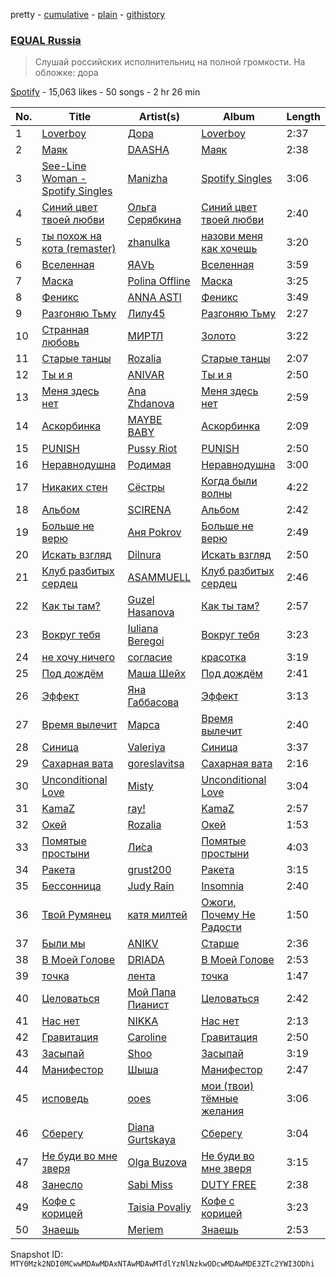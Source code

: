 pretty - [cumulative](/playlists/cumulative/37i9dQZF1DWWgdl6IRdIlO.md) - [plain](/playlists/plain/37i9dQZF1DWWgdl6IRdIlO) - [githistory](https://github.githistory.xyz/mackorone/spotify-playlist-archive/blob/main/playlists/plain/37i9dQZF1DWWgdl6IRdIlO)

### [EQUAL Russia](https://open.spotify.com/playlist/37i9dQZF1DWWgdl6IRdIlO)

> Слушай российских исполнительниц на полной громкости\. На обложке: дора

[Spotify](https://open.spotify.com/user/spotify) - 15,063 likes - 50 songs - 2 hr 26 min

| No. | Title | Artist(s) | Album | Length |
|---|---|---|---|---|
| 1 | [Loverboy](https://open.spotify.com/track/5L2qd1EBfNQJBW0FivYmXj) | [Дора](https://open.spotify.com/artist/2eiThpX5zH6LFmqP2HY1hL) | [Loverboy](https://open.spotify.com/album/4RYhipPJtMStS2RvU6iWML) | 2:37 |
| 2 | [Маяк](https://open.spotify.com/track/1jtQFSPSWF30S6iAU3YiB9) | [DAASHA](https://open.spotify.com/artist/4laOdFXD7P5gNDCSTX24Ag) | [Маяк](https://open.spotify.com/album/2ULYGpRVpKeHwE0oArJq5h) | 2:38 |
| 3 | [See\-Line Woman \- Spotify Singles](https://open.spotify.com/track/5QTZD7iE8OARObb9egyphr) | [Manizha](https://open.spotify.com/artist/1Y53ZUhXBydAzILo4Qa0s1) | [Spotify Singles](https://open.spotify.com/album/221ORmKMPS8LdMDs3xcSFk) | 3:06 |
| 4 | [Синий цвет твоей любви](https://open.spotify.com/track/0NkIX8nkhd3pbSRAuPb4Jm) | [Ольга Серябкина](https://open.spotify.com/artist/1Hd2ZcCOUCR5U1xDTbpDv8) | [Синий цвет твоей любви](https://open.spotify.com/album/42Nzq44LszLjjZ5kwePWpC) | 2:40 |
| 5 | [ты похож на кота \(remaster\)](https://open.spotify.com/track/4KmqPg8BC5pauAEV8vdbkn) | [zhanulka](https://open.spotify.com/artist/260kWe4y9lg7YFDsZBgsLv) | [назови меня как хочешь](https://open.spotify.com/album/1acRqt6qGxr5DZl8atmZ0q) | 3:20 |
| 6 | [Вселенная](https://open.spotify.com/track/51mEdO7weCEIzJiNzuKEqE) | [ЯАVЬ](https://open.spotify.com/artist/2cz4rcRmFSof5wbCjAoGyX) | [Вселенная](https://open.spotify.com/album/54VOudAusHANbLo3XXxgkq) | 3:59 |
| 7 | [Маска](https://open.spotify.com/track/3GgYugwZ5K8yl6JT4al8wm) | [Polina Offline](https://open.spotify.com/artist/64ci4G6rPEzTPAcPvb404t) | [Маска](https://open.spotify.com/album/6hAQzRHDeZOzYABfthOEaC) | 3:25 |
| 8 | [Феникс](https://open.spotify.com/track/5cFZNFr6cEYpUFn4N8BmZf) | [ANNA ASTI](https://open.spotify.com/artist/40YXr3tdSqFv0kfmgjj8vP) | [Феникс](https://open.spotify.com/album/0qzKhAQWhNIfzNcgGiYLMS) | 3:49 |
| 9 | [Разгоняю Тьму](https://open.spotify.com/track/055K7npwoseI4JreK4QmUz) | [Лилу45](https://open.spotify.com/artist/3S2ZPs0ccEwknZLPQDbGSw) | [Разгоняю Тьму](https://open.spotify.com/album/6jywLttIIxFudOqdYO72g2) | 2:27 |
| 10 | [Странная любовь](https://open.spotify.com/track/3XGQh64cPTtmxEauOMFIiX) | [МИРТЛ](https://open.spotify.com/artist/1gLBgIOGnsp0aeIUGYlH4m) | [Золото](https://open.spotify.com/album/6V9PIfJKSmNtlePQWrKsWO) | 3:22 |
| 11 | [Старые танцы](https://open.spotify.com/track/22LBIPdxyka9gHWkP2Mtgj) | [Rozalia](https://open.spotify.com/artist/5YRpAgLPVUfeXtoRMWkj7C) | [Старые танцы](https://open.spotify.com/album/3ngoypQTqqNa7JGJEqSjlA) | 2:07 |
| 12 | [Ты и я](https://open.spotify.com/track/0fInRqmrQDd2UDrG9bDckq) | [ANIVAR](https://open.spotify.com/artist/1pU40mNxB72IERMSbGwCBm) | [Ты и я](https://open.spotify.com/album/2USEWO51dxPEtjgSHIiOKi) | 2:50 |
| 13 | [Меня здесь нет](https://open.spotify.com/track/1bE32O6484ETeAU7EvNYMu) | [Ana Zhdanova](https://open.spotify.com/artist/7g0pNOr9kW5VPayHermOrS) | [Меня здесь нет](https://open.spotify.com/album/3wA4iH5X2koSed00Eqe801) | 2:59 |
| 14 | [Аскорбинка](https://open.spotify.com/track/3TpprxzjCl9wepoJfbpq39) | [MAYBE BABY](https://open.spotify.com/artist/2u3ZpvdeLOLg3mIvQg0jZh) | [Аскорбинка](https://open.spotify.com/album/6BeTwg5qWyL4W8dfs9NbW8) | 2:09 |
| 15 | [PUNISH](https://open.spotify.com/track/1fOYFkUgtbPG2oK2j6SRcK) | [Pussy Riot](https://open.spotify.com/artist/2hThsqaVEAWhWPBXnaOfB9) | [PUNISH](https://open.spotify.com/album/0Tndqp61XJ31Ht6o7IC5JN) | 2:50 |
| 16 | [Неравнодушна](https://open.spotify.com/track/0fFbx2DCZzrX9LI4uA4jGy) | [Родимая](https://open.spotify.com/artist/0JaaXyial0LiuBMa3ZM5mW) | [Неравнодушна](https://open.spotify.com/album/4v3baxI46qn48A4ftdWHPl) | 3:00 |
| 17 | [Никаких стен](https://open.spotify.com/track/26xjjtWGqIVR5AxZj1pb6S) | [Сёстры](https://open.spotify.com/artist/1anDkNxpUwY1IiJViMZZf6) | [Когда были волны](https://open.spotify.com/album/2S6dLBYwOhyepLH33Fv6VJ) | 4:22 |
| 18 | [Альбом](https://open.spotify.com/track/13swps7ZsQ1uEXqVN9Lklj) | [SCIRENA](https://open.spotify.com/artist/7l7B6CBUbV3SUp0dIiLKkA) | [Альбом](https://open.spotify.com/album/1XguMNl1CJlUdcEHl2rUtS) | 2:42 |
| 19 | [Больше не верю](https://open.spotify.com/track/76TDjXGyiUQJz5cU9yG39M) | [Аня Pokrov](https://open.spotify.com/artist/4oDeXiBBErQcEr3MuSJiVs) | [Больше не верю](https://open.spotify.com/album/1VP5u5tYmqcKzyiUxlqgoC) | 2:49 |
| 20 | [Искать взгляд](https://open.spotify.com/track/2KE6SpIok3WOVX2mWeo6yL) | [Dilnura](https://open.spotify.com/artist/1dhM8Fls7veXIVuc9pzRz8) | [Искать взгляд](https://open.spotify.com/album/2GqDhORo9CDbuH43XmGYJp) | 2:50 |
| 21 | [Клуб разбитых сердец](https://open.spotify.com/track/3Tl3CX3Y5fgWV0ghbyAlEo) | [ASAMMUELL](https://open.spotify.com/artist/6qZoE5NzuBqaGSEJmt7HrY) | [Клуб разбитых сердец](https://open.spotify.com/album/5oKliJh2mESE7TriFkAB1l) | 2:46 |
| 22 | [Как ты там?](https://open.spotify.com/track/3j1F9YODhqQmLB54dJyjbw) | [Guzel Hasanova](https://open.spotify.com/artist/6cqUwTVAct42Whfr3UXdin) | [Как ты там?](https://open.spotify.com/album/5Ii0HEsxyNZgPmuvFdwEOq) | 2:57 |
| 23 | [Вокруг тебя](https://open.spotify.com/track/746Okp3RpZY2brn6Ew4b25) | [Iuliana Beregoi](https://open.spotify.com/artist/6nNfOfgm69ASAI4UM8Xaym) | [Вокруг тебя](https://open.spotify.com/album/4E3bbYiw8JNurGTY3E7AuO) | 3:23 |
| 24 | [не хочу ничего](https://open.spotify.com/track/1KwBlUiDYB1c9px5RfWKPu) | [согласие](https://open.spotify.com/artist/5nz0dbzeHwXm9vy9OdXpa2) | [красотка](https://open.spotify.com/album/5e3l6mnS32TZ0djpJ9AOQq) | 3:19 |
| 25 | [Под дождём](https://open.spotify.com/track/0dzhldXcGRwZ0Pze3rHCEZ) | [Маша Шейх](https://open.spotify.com/artist/5U3FA2DfAyFEwneHeRJdFE) | [Под дождём](https://open.spotify.com/album/4BmJTiSxpyNu7guFQ5KcE9) | 2:41 |
| 26 | [Эффект](https://open.spotify.com/track/5cgIJLEwzYhHqhVt64AaT2) | [Яна Габбасова](https://open.spotify.com/artist/477OlcKBycXPOr437Tm0E2) | [Эффект](https://open.spotify.com/album/1DAAngLmCKiQodRjlxc7OQ) | 3:13 |
| 27 | [Время вылечит](https://open.spotify.com/track/6BLFySwMunuFHbfzQw2HLv) | [Марса](https://open.spotify.com/artist/5soG5WuV8BRVMrQbG7z4Yv) | [Время вылечит](https://open.spotify.com/album/4JMANz02ZvfBf19nBPODSG) | 2:40 |
| 28 | [Синица](https://open.spotify.com/track/0QzEErarZwZD4eu7mg1bwc) | [Valeriya](https://open.spotify.com/artist/3KYkCbCf8S3RDAtFoBT3qW) | [Синица](https://open.spotify.com/album/7lSeW4bvdYQxXZuiobPLYU) | 3:37 |
| 29 | [Сахарная вата](https://open.spotify.com/track/5goDrvUaBiOvUmUaHY5GId) | [goreslavitsa](https://open.spotify.com/artist/7JJwzYVVUslrVuhgNe25ns) | [Сахарная вата](https://open.spotify.com/album/5go25vdXFchwgu96VyOlET) | 2:16 |
| 30 | [Unconditional Love](https://open.spotify.com/track/6vuWKdgJb5hGP8aC7cGn49) | [Misty](https://open.spotify.com/artist/3PBf3Tp58qHL8ejAuHaOB7) | [Unconditional Love](https://open.spotify.com/album/1X9gNw1JuVNKQu8vRewA6L) | 3:04 |
| 31 | [KamaZ](https://open.spotify.com/track/2Zzk8S8zg6NtIhvkLQzQpr) | [ray!](https://open.spotify.com/artist/2Jf52uY8zUMsVMWeeMNnPg) | [KamaZ](https://open.spotify.com/album/3o6Ka7OeuUfkPPLmB7tRwG) | 2:57 |
| 32 | [Окей](https://open.spotify.com/track/4P9buVd42NE3akA88EUDQp) | [Rozalia](https://open.spotify.com/artist/5YRpAgLPVUfeXtoRMWkj7C) | [Окей](https://open.spotify.com/album/0nk9Id7tshsDW2wwTWWoUf) | 1:53 |
| 33 | [Помятые простыни](https://open.spotify.com/track/1f9b6ZADsI5jETQS0oI73m) | [Ли́са](https://open.spotify.com/artist/2Drb6zIXJwX1aFfLwaOVyI) | [Помятые простыни](https://open.spotify.com/album/6WUeyw83GHGSQkdFsXHPJN) | 4:03 |
| 34 | [Ракета](https://open.spotify.com/track/06QwOIL244QiHhUl2MTTYO) | [grust200](https://open.spotify.com/artist/1k5vnHUStfsCGwTmfydJyM) | [Ракета](https://open.spotify.com/album/0Z8drEvtKsZcXoTiJUoC4U) | 3:15 |
| 35 | [Бессонница](https://open.spotify.com/track/7EAJLEr0C2qbcBmLUNAqkt) | [Judy Rain](https://open.spotify.com/artist/0bS4QQUfToKeRTuo11VCSq) | [Insomnia](https://open.spotify.com/album/2D8pXxtytfFEQqLBAlehkt) | 2:40 |
| 36 | [Твой Румянец](https://open.spotify.com/track/62vHbyXQfVitEYeFkg2G3x) | [катя милтей](https://open.spotify.com/artist/7ghBdIc5Lj3pbAvTa0Xums) | [Ожоги, Почему Не Радости](https://open.spotify.com/album/4hqHZROKCAnWGBBIc8nNxV) | 1:50 |
| 37 | [Были мы](https://open.spotify.com/track/2UxXCABr0SN3iCbdYilB1I) | [ANIKV](https://open.spotify.com/artist/4uWhcZCwuPopf6JGvwsN2B) | [Старше](https://open.spotify.com/album/1fYMMkuHEa84EBTBULKHpI) | 2:36 |
| 38 | [В Моей Голове](https://open.spotify.com/track/6aVOvD7UYwZDTBfY7gwtzy) | [DRIADA](https://open.spotify.com/artist/0rxBFr01RSufjwA0AOyQAV) | [В Моей Голове](https://open.spotify.com/album/5WclBmrMGLnIDnhFscJKSg) | 2:53 |
| 39 | [точка](https://open.spotify.com/track/5fMJyr5VSMk8UrARFVF6JU) | [лента](https://open.spotify.com/artist/0d4OcyPR9SLNnYDqRwJ4xw) | [точка](https://open.spotify.com/album/7vdNdjCVwtL97kjZyk62se) | 1:47 |
| 40 | [Целоваться](https://open.spotify.com/track/5hjhOcm9CwNIefWIyyDVwR) | [Мой Папа Пианист](https://open.spotify.com/artist/4oIh8bBpnkATMl5KKkGFGS) | [Целоваться](https://open.spotify.com/album/4IW0gup5ocp9oRKw2NsWea) | 2:42 |
| 41 | [Нас нет](https://open.spotify.com/track/6W62eAqFOZetV5RnEjnu24) | [NIKKA](https://open.spotify.com/artist/6z1aHVxCdXaH04tVujQuuJ) | [Нас нет](https://open.spotify.com/album/27NU4sECgNHAyo3I7ryVst) | 2:13 |
| 42 | [Гравитация](https://open.spotify.com/track/0xXcyJ8eiVZYPmPUy3uLY1) | [Caroline](https://open.spotify.com/artist/6gyAUZxleWj1WbUcAEeJUx) | [Гравитация](https://open.spotify.com/album/1coLZxF42O9EovzVdQKK1Z) | 2:50 |
| 43 | [Засыпай](https://open.spotify.com/track/0baPvnekIcZHcFqWqUbjyz) | [Shoo](https://open.spotify.com/artist/2qpHWywENugrQQBmn8lq7T) | [Засыпай](https://open.spotify.com/album/1KflbFxeTlLR1Uc21cvjbz) | 3:19 |
| 44 | [Манифестор](https://open.spotify.com/track/34CXjv4Rr9h4DNGVpQoOxF) | [Шыша](https://open.spotify.com/artist/39bxB3QBKjOTuKKOy8Fv1u) | [Манифестор](https://open.spotify.com/album/7GTVjaJZAW0XKp3FvQ8V8L) | 2:47 |
| 45 | [исповедь](https://open.spotify.com/track/7DA3uEmjibeJOnPxEMNshL) | [ooes](https://open.spotify.com/artist/0aXi5kveuKNm6t5vGVeUBM) | [мои \(твои\) тёмные желания](https://open.spotify.com/album/4nIqE64E4RzPqiOerVdI01) | 3:06 |
| 46 | [Сберегу](https://open.spotify.com/track/6uQxxHffHEQyeMBvlFtaoA) | [Diana Gurtskaya](https://open.spotify.com/artist/50g9kiPARUpUOpGCYBYjcD) | [Сберегу](https://open.spotify.com/album/27roTMXz7CS2aoyJVuT0af) | 3:04 |
| 47 | [Не буди во мне зверя](https://open.spotify.com/track/5PsbmJUxxMGEheI7KCnQ2m) | [Olga Buzova](https://open.spotify.com/artist/6D0uq3URoqvg5EcTzEsNUa) | [Не буди во мне зверя](https://open.spotify.com/album/27d641yfb0D5f4sOmzePi8) | 3:15 |
| 48 | [Занесло](https://open.spotify.com/track/5plDxg8aNao5hNFLwskVNR) | [Sabi Miss](https://open.spotify.com/artist/5wC0YI0WGKnnJyN86L1SdT) | [DUTY FREE](https://open.spotify.com/album/4X73RMTEMJNqIy1A6erxyl) | 2:38 |
| 49 | [Кофе с корицей](https://open.spotify.com/track/3tmBj6xfHjhiV8dsHLakcQ) | [Taisia Povaliy](https://open.spotify.com/artist/27dCQviWOwbECzRe9o8xes) | [Кофе с корицей](https://open.spotify.com/album/2V97H6MtqDUsogGiF2czJU) | 3:23 |
| 50 | [Знаешь](https://open.spotify.com/track/2d863nfEJh9gWEINlmOrDq) | [Meriem](https://open.spotify.com/artist/09T5OzAFNygRddFIs93q29) | [Знаешь](https://open.spotify.com/album/64qGQVsTxduUUw5heV8EwB) | 2:53 |

Snapshot ID: `MTY0Mzk2NDI0MCwwMDAwMDAxNTAwMDAwMTdlYzNlNzkwODcwMDAwMDE3ZTc2YWI3ODhi`